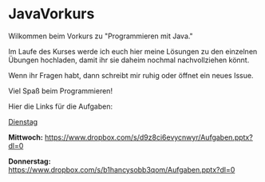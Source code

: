 # JavaVorkurs

Wilkommen beim Vorkurs zu "Programmieren mit Java." 

Im Laufe des Kurses werde ich euch hier meine Lösungen zu den einzelnen Übungen hochladen, damit ihr sie daheim nochmal nachvollziehen könnt.

Wenn ihr Fragen habt, dann schreibt mir ruhig oder öffnet ein neues Issue.

Viel Spaß beim Programmieren!

Hier die Links für die Aufgaben:

[Dienstag](https://www.dropbox.com/s/qy4ta1wy0jblb6v/Aufgaben.pptx?dl=0)


**Mittwoch:**
https://www.dropbox.com/s/d9z8ci6evycnwyr/Aufgaben.pptx?dl=0

**Donnerstag:**
https://www.dropbox.com/s/b1hancysobb3qom/Aufgaben.pptx?dl=0
